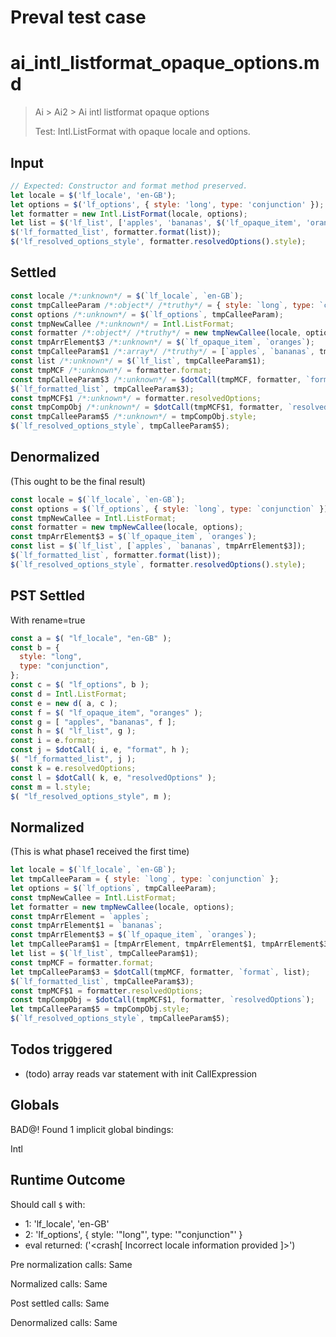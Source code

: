 # Preval test case

# ai_intl_listformat_opaque_options.md

> Ai > Ai2 > Ai intl listformat opaque options
>
> Test: Intl.ListFormat with opaque locale and options.

## Input

`````js filename=intro
// Expected: Constructor and format method preserved.
let locale = $('lf_locale', 'en-GB');
let options = $('lf_options', { style: 'long', type: 'conjunction' });
let formatter = new Intl.ListFormat(locale, options);
let list = $('lf_list', ['apples', 'bananas', $('lf_opaque_item', 'oranges')]);
$('lf_formatted_list', formatter.format(list));
$('lf_resolved_options_style', formatter.resolvedOptions().style);
`````


## Settled


`````js filename=intro
const locale /*:unknown*/ = $(`lf_locale`, `en-GB`);
const tmpCalleeParam /*:object*/ /*truthy*/ = { style: `long`, type: `conjunction` };
const options /*:unknown*/ = $(`lf_options`, tmpCalleeParam);
const tmpNewCallee /*:unknown*/ = Intl.ListFormat;
const formatter /*:object*/ /*truthy*/ = new tmpNewCallee(locale, options);
const tmpArrElement$3 /*:unknown*/ = $(`lf_opaque_item`, `oranges`);
const tmpCalleeParam$1 /*:array*/ /*truthy*/ = [`apples`, `bananas`, tmpArrElement$3];
const list /*:unknown*/ = $(`lf_list`, tmpCalleeParam$1);
const tmpMCF /*:unknown*/ = formatter.format;
const tmpCalleeParam$3 /*:unknown*/ = $dotCall(tmpMCF, formatter, `format`, list);
$(`lf_formatted_list`, tmpCalleeParam$3);
const tmpMCF$1 /*:unknown*/ = formatter.resolvedOptions;
const tmpCompObj /*:unknown*/ = $dotCall(tmpMCF$1, formatter, `resolvedOptions`);
const tmpCalleeParam$5 /*:unknown*/ = tmpCompObj.style;
$(`lf_resolved_options_style`, tmpCalleeParam$5);
`````


## Denormalized
(This ought to be the final result)

`````js filename=intro
const locale = $(`lf_locale`, `en-GB`);
const options = $(`lf_options`, { style: `long`, type: `conjunction` });
const tmpNewCallee = Intl.ListFormat;
const formatter = new tmpNewCallee(locale, options);
const tmpArrElement$3 = $(`lf_opaque_item`, `oranges`);
const list = $(`lf_list`, [`apples`, `bananas`, tmpArrElement$3]);
$(`lf_formatted_list`, formatter.format(list));
$(`lf_resolved_options_style`, formatter.resolvedOptions().style);
`````


## PST Settled
With rename=true

`````js filename=intro
const a = $( "lf_locale", "en-GB" );
const b = {
  style: "long",
  type: "conjunction",
};
const c = $( "lf_options", b );
const d = Intl.ListFormat;
const e = new d( a, c );
const f = $( "lf_opaque_item", "oranges" );
const g = [ "apples", "bananas", f ];
const h = $( "lf_list", g );
const i = e.format;
const j = $dotCall( i, e, "format", h );
$( "lf_formatted_list", j );
const k = e.resolvedOptions;
const l = $dotCall( k, e, "resolvedOptions" );
const m = l.style;
$( "lf_resolved_options_style", m );
`````


## Normalized
(This is what phase1 received the first time)

`````js filename=intro
let locale = $(`lf_locale`, `en-GB`);
let tmpCalleeParam = { style: `long`, type: `conjunction` };
let options = $(`lf_options`, tmpCalleeParam);
const tmpNewCallee = Intl.ListFormat;
let formatter = new tmpNewCallee(locale, options);
const tmpArrElement = `apples`;
const tmpArrElement$1 = `bananas`;
const tmpArrElement$3 = $(`lf_opaque_item`, `oranges`);
let tmpCalleeParam$1 = [tmpArrElement, tmpArrElement$1, tmpArrElement$3];
let list = $(`lf_list`, tmpCalleeParam$1);
const tmpMCF = formatter.format;
let tmpCalleeParam$3 = $dotCall(tmpMCF, formatter, `format`, list);
$(`lf_formatted_list`, tmpCalleeParam$3);
const tmpMCF$1 = formatter.resolvedOptions;
const tmpCompObj = $dotCall(tmpMCF$1, formatter, `resolvedOptions`);
let tmpCalleeParam$5 = tmpCompObj.style;
$(`lf_resolved_options_style`, tmpCalleeParam$5);
`````


## Todos triggered


- (todo) array reads var statement with init CallExpression


## Globals


BAD@! Found 1 implicit global bindings:

Intl


## Runtime Outcome


Should call `$` with:
 - 1: 'lf_locale', 'en-GB'
 - 2: 'lf_options', { style: '"long"', type: '"conjunction"' }
 - eval returned: ('<crash[ Incorrect locale information provided ]>')

Pre normalization calls: Same

Normalized calls: Same

Post settled calls: Same

Denormalized calls: Same
